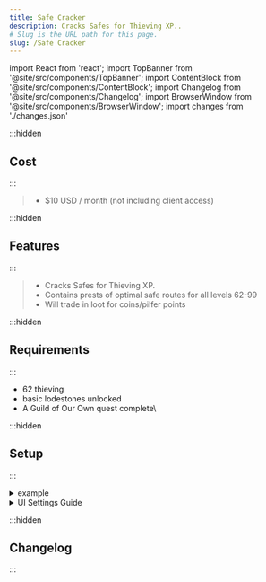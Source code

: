 ```yaml
---
title: Safe Cracker
description: Cracks Safes for Thieving XP..
# Slug is the URL path for this page.
slug: /Safe Cracker
---
```


import React from 'react';
import TopBanner from '@site/src/components/TopBanner';
import ContentBlock from '@site/src/components/ContentBlock';
import Changelog from '@site/src/components/Changelog';
import BrowserWindow from '@site/src/components/BrowserWindow';
import changes from './changes.json'

<TopBanner title="Safe Cracker" version="v1.0.6" skill="thieving">
</TopBanner>

:::hidden

## Cost

:::

<ContentBlock title="Cost">

> - $10 USD / month (not including client access)

</ContentBlock>

:::hidden

## Features

:::

<ContentBlock title="Features">

> - Cracks Safes for Thieving XP.
> - Contains prests of optimal safe routes for all levels 62-99
> - Will trade in loot for coins/pilfer points

</ContentBlock>

:::hidden

## Requirements

:::
<ContentBlock title="Requirements">

- 62 thieving
- basic lodestones unlocked
- A Guild of Our Own quest complete\

</ContentBlock>

:::hidden

## Setup

:::
<ContentBlock title="Setup">

<details>
<summary>example</summary>

- example

</details>

<details>
<summary>UI Settings Guide</summary>

- example

</details>

</ContentBlock>

:::hidden

## Changelog

:::

<Changelog changes={changes}>

</Changelog>

